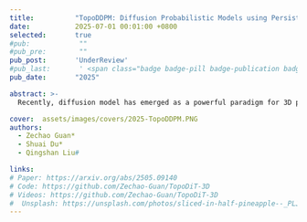 ```yaml
---
title:          "TopoDDPM: Diffusion Probabilistic Models using Persistent Homology for 3D Point Cloud Generation"
date:           2025-07-01 00:01:00 +0800
selected:       true
#pub:            ""
#pub_pre:        ""
pub_post:       'UnderReview'
#pub_last:       ' <span class="badge badge-pill badge-publication badge-success">Spotlight</span>'
pub_date:       "2025"

abstract: >-
  Recently, diffusion model has emerged as a powerful paradigm for 3D point cloud generation. However, existing methods primarily focus on local geometric features while neglecting global topological features that are critical for structural fidelity, resulting in incomplete structures of the generated results. To address these limitations, we propose TopoDDPM, a novel diffusion probabilistic model that explicitly integrates persistent homology to improve the structural quality of the generated point clouds. Specifically, we introduce a topology latent, extracted by persistent homology, and a shape latent, parameterized through a normalizing flow. These serve as the conditions during the denoising process, enabling the model to learn both geometric and topological characteristics. Additionally, we design a topological loss function to enforce structural consistency throughout the diffusion process. Experimental results on the ShapeNet dataset demonstrate that TopoDDPM outperforms most existing methods in terms of fidelity, diversity, and training efficiency, while better preserving topological integrity. Furthermore, TopoDDPM highlights the importance of rich topological information in improving 3D point cloud generation.

cover:  assets/images/covers/2025-TopoDDPM.PNG
authors:
  - Zechao Guan*
  - Shuai Du*
  - Qingshan Liu#

links:
# Paper: https://arxiv.org/abs/2505.09140
# Code: https://github.com/Zechao-Guan/TopoDiT-3D
# Videos: https://github.com/Zechao-Guan/TopoDiT-3D
#  Unsplash: https://unsplash.com/photos/sliced-in-half-pineapple--_PLJZmHZzk
---
```

